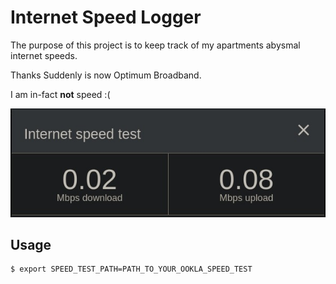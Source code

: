 # Internet Speed Logger

The purpose of this project is to keep track of my apartments abysmal internet speeds.

Thanks Suddenly is now Optimum Broadband.

I am in-fact **not** speed :(

![](img/iamnotspeed.jpeg)

## Usage

```sh
$ export SPEED_TEST_PATH=PATH_TO_YOUR_OOKLA_SPEED_TEST
```
